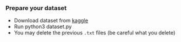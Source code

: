 ### Prepare your dataset

* Download dataset from [kaggle](https://www.kaggle.com/datasets/hijest/genre-classification-dataset-imdb)
* Run python3 dataset.py
* You may delete the previous `.txt` files (be careful what you delete)